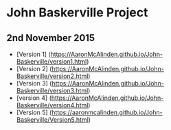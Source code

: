 John Baskerville Project
========================   

2nd November 2015
-----------------
+ [Version 1] (https://AaronMcAlinden.github.io/John-Baskerville/version1.html)
+ [Version 2] (https://AaronMcAlinden.github.io/John-Baskerville/version2.html)
+ [Version 3] (https://AaronMcAlinden.github.io/John-Baskerville/version3.html)
+ [version 4] (https://AaronMcAlinden.github.io/John-Baskerville/version4.html)
+ [Version 5] (https://aaronmcalinden.github.io/John-Baskerville/Version5.html)
